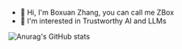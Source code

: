 - 👋 Hi, I'm Boxuan Zhang, you can call me ZBox
- 👀 I'm interested in Trustworthy AI and LLMs

![Anurag's GitHub stats](https://github-readme-stats.vercel.app/api?username=zbox1005&show_icons=true&theme=radical)
